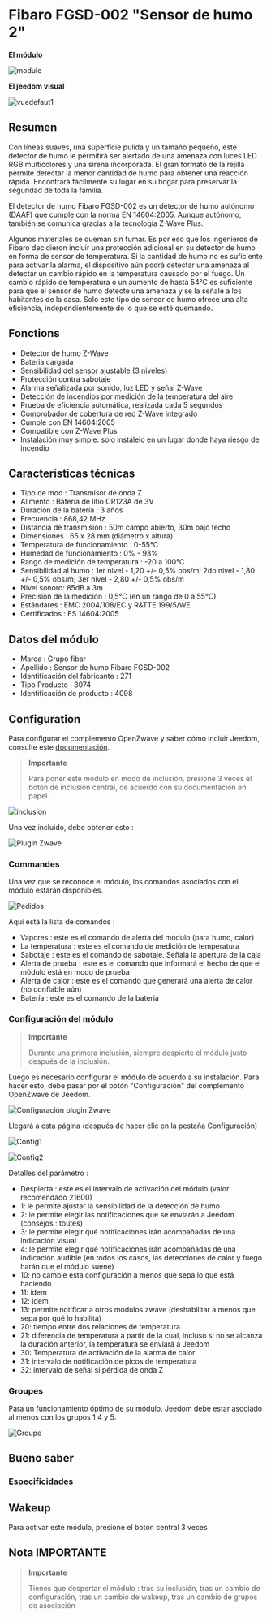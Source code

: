 # Fibaro FGSD-002 "Sensor de humo 2"

**El módulo**

![module](images/fibaro.fgsd102/module.jpg)

**El jeedom visual**

![vuedefaut1](images/fibaro.fgsd102/vuedefaut1.jpg)

## Resumen

Con líneas suaves, una superficie pulida y un tamaño pequeño, este detector de humo le permitirá ser alertado de una amenaza con luces LED RGB multicolores y una sirena incorporada. El gran formato de la rejilla permite detectar la menor cantidad de humo para obtener una reacción rápida. Encontrará fácilmente su lugar en su hogar para preservar la seguridad de toda la familia.

El detector de humo Fibaro FGSD-002 es un detector de humo autónomo (DAAF) que cumple con la norma EN 14604:2005. Aunque autónomo, también se comunica gracias a la tecnología Z-Wave Plus.

Algunos materiales se queman sin fumar. Es por eso que los ingenieros de Fibaro decidieron incluir una protección adicional en su detector de humo en forma de sensor de temperatura. Si la cantidad de humo no es suficiente para activar la alarma, el dispositivo aún podrá detectar una amenaza al detectar un cambio rápido en la temperatura causado por el fuego. Un cambio rápido de temperatura o un aumento de hasta 54°C es suficiente para que el sensor de humo detecte una amenaza y se la señale a los habitantes de la casa. Solo este tipo de sensor de humo ofrece una alta eficiencia, independientemente de lo que se esté quemando.

## Fonctions

-   Detector de humo Z-Wave
-   Bateria cargada
-   Sensibilidad del sensor ajustable (3 niveles)
-   Protección contra sabotaje
-   Alarma señalizada por sonido, luz LED y señal Z-Wave
-   Detección de incendios por medición de la temperatura del aire
-   Prueba de eficiencia automática, realizada cada 5 segundos
-   Comprobador de cobertura de red Z-Wave integrado
-   Cumple con EN 14604:2005
-   Compatible con Z-Wave Plus
-   Instalación muy simple: solo instálelo en un lugar donde haya riesgo de incendio

## Características técnicas

-   Tipo de mod : Transmisor de onda Z
-   Alimento : Batería de litio CR123A de 3V
-   Duración de la batería : 3 años
-   Frecuencia : 868,42 MHz
-   Distancia de transmisión : 50m campo abierto, 30m bajo techo
-   Dimensiones : 65 x 28 mm (diámetro x altura)
-   Temperatura de funcionamiento : 0-55°C
-   Humedad de funcionamiento : 0% - 93%
-   Rango de medición de temperatura : -20 a 100°C
-   Sensibilidad al humo : 1er nivel - 1,20 +/- 0,5% obs/m; 2do nivel - 1,80 +/- 0,5% obs/m; 3er nivel - 2,80 +/- 0,5% obs/m
-   Nivel sonoro: 85dB a 3m
-   Precisión de la medición : 0,5°C (en un rango de 0 a 55°C)
-   Estándares : EMC 2004/108/EC y R&TTE 199/5/WE
-   Certificados : ES 14604:2005

## Datos del módulo

-   Marca : Grupo fibar
-   Apellido : Sensor de humo Fibaro FGSD-002
-   Identificación del fabricante : 271
-   Tipo Producto : 3074
-   Identificación de producto : 4098

## Configuration

Para configurar el complemento OpenZwave y saber cómo incluir Jeedom, consulte este [documentación](https://doc.jeedom.com/es_ES/plugins/automation%20protocol/openzwave/).

> **Importante**
>
> Para poner este módulo en modo de inclusión, presione 3 veces el botón de inclusión central, de acuerdo con su documentación en papel.

![inclusion](images/fibaro.fgsd102/inclusion.jpg)

Una vez incluido, debe obtener esto :

![Plugin Zwave](images/fibaro.fgsd102/information.jpg)

### Commandes

Una vez que se reconoce el módulo, los comandos asociados con el módulo estarán disponibles.

![Pedidos](images/fibaro.fgsd102/commandes.jpg)

Aquí está la lista de comandos :

-   Vapores : este es el comando de alerta del módulo (para humo, calor)
-   La temperatura : este es el comando de medición de temperatura
-   Sabotaje : este es el comando de sabotaje. Señala la apertura de la caja
-   Alerta de prueba : este es el comando que informará el hecho de que el módulo está en modo de prueba
-   Alerta de calor : este es el comando que generará una alerta de calor (no confiable aún)
-   Batería : este es el comando de la bateria

### Configuración del módulo

> **Importante**
>
> Durante una primera inclusión, siempre despierte el módulo justo después de la inclusión.

Luego es necesario configurar el módulo de acuerdo a su instalación. Para hacer esto, debe pasar por el botón "Configuración" del complemento OpenZwave de Jeedom.

![Configuración plugin Zwave](images/plugin/bouton_configuration.jpg)

Llegará a esta página (después de hacer clic en la pestaña Configuración)

![Config1](images/fibaro.fgsd102/config1.jpg)

![Config2](images/fibaro.fgsd102/config2.jpg)

Detalles del parámetro :

-   Despierta : este es el intervalo de activación del módulo (valor recomendado 21600)
-   1: le permite ajustar la sensibilidad de la detección de humo
-   2: le permite elegir las notificaciones que se enviarán a Jeedom (consejos : toutes)
-   3: le permite elegir qué notificaciones irán acompañadas de una indicación visual
-   4: le permite elegir qué notificaciones irán acompañadas de una indicación audible (en todos los casos, las detecciones de calor y fuego harán que el módulo suene)
-   10: no cambie esta configuración a menos que sepa lo que está haciendo
-   11: idem
-   12: idem
-   13: permite notificar a otros módulos zwave (deshabilitar a menos que sepa por qué lo habilita)
-   20: tiempo entre dos relaciones de temperatura
-   21: diferencia de temperatura a partir de la cual, incluso si no se alcanza la duración anterior, la temperatura se enviará a Jeedom
-   30: Temperatura de activación de la alarma de calor
-   31: intervalo de notificación de picos de temperatura
-   32: intervalo de señal si pérdida de onda Z

### Groupes

Para un funcionamiento óptimo de su módulo. Jeedom debe estar asociado al menos con los grupos 1 4 y 5:

![Groupe](images/fibaro.fgsd102/groupe.jpg)

## Bueno saber

### Especificidades

## Wakeup

Para activar este módulo, presione el botón central 3 veces

## Nota IMPORTANTE

> **Importante**
>
> Tienes que despertar el módulo : tras su inclusión, tras un cambio de configuración, tras un cambio de wakeup, tras un cambio de grupos de asociación
